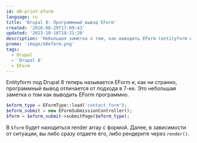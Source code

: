 ```yaml
---
id: d8-print-eform
language: ru
title: 'Drupal 8: Программный вывод EForm'
created: '2016-08-29T17:09:43'
updated: '2023-10-16T18:21:20'
description: 'Небольшая заметка о том, как выводить EForm (entityform из Drupal 7) программным способом  где это необходимо.'
promo: 'image/d8eform.png'
tags:
  - Drupal
  - 'Drupal 8'
  - EForm
---
```


Entityform под Drupal 8 теперь называется EForm и, как ни странно, программный
вывод отличается от подхода в 7-ке. Это небольшая заметка о том как выводить
EForm программно.

```php {"header":"Программный вывод EForm contact_form"}
$eform_type = EFormType::load('contact_form');
$eform_submit = new EFormSubmissionController();
$form = $eform_submit->submitPage($eform_type);
```

В `$form` будет находиться render array с формой. Далее, в зависимости от
ситуации, вы либо сразу отдаете его, либо рендерите через `render()`.
